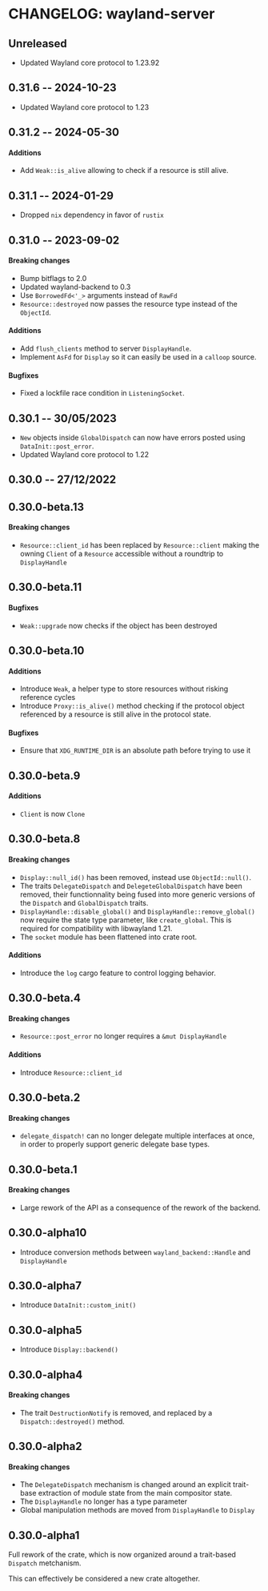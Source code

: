 # CHANGELOG: wayland-server

## Unreleased

- Updated Wayland core protocol to 1.23.92

## 0.31.6 -- 2024-10-23

- Updated Wayland core protocol to 1.23

## 0.31.2 -- 2024-05-30

#### Additions

- Add `Weak::is_alive` allowing to check if a resource is still alive.

## 0.31.1 -- 2024-01-29

- Dropped `nix` dependency in favor of `rustix`

## 0.31.0 -- 2023-09-02

#### Breaking changes

- Bump bitflags to 2.0
- Updated wayland-backend to 0.3
- Use `BorrowedFd<'_>` arguments instead of `RawFd`
- `Resource::destroyed` now passes the resource type instead of the `ObjectId`.

#### Additions

- Add `flush_clients` method to server `DisplayHandle`.
- Implement `AsFd` for `Display` so it can easily be used in a `calloop` source.

#### Bugfixes

- Fixed a lockfile race condition in `ListeningSocket`.

## 0.30.1 -- 30/05/2023

- `New` objects inside `GlobalDispatch` can now have errors posted using `DataInit::post_error`.
- Updated Wayland core protocol to 1.22

## 0.30.0 -- 27/12/2022

## 0.30.0-beta.13

#### Breaking changes

- `Resource::client_id` has been replaced by `Resource::client` making the owning `Client`
   of a `Resource` accessible without a roundtrip to `DisplayHandle`

## 0.30.0-beta.11

#### Bugfixes

- `Weak::upgrade` now checks if the object has been destroyed

## 0.30.0-beta.10

#### Additions

- Introduce `Weak`, a helper type to store resources without risking reference cycles
- Introduce `Proxy::is_alive()` method checking if the protocol object referenced by a resource is still
  alive in the protocol state.

#### Bugfixes

- Ensure that `XDG_RUNTIME_DIR` is an absolute path before trying to use it

## 0.30.0-beta.9

#### Additions

- `Client` is now `Clone`

## 0.30.0-beta.8

#### Breaking changes

- `Display::null_id()` has been removed, instead use `ObjectId::null()`.
- The traits `DelegateDispatch` and `DelegeteGlobalDispatch` have been removed, their functionnality being
  fused into more generic versions of the `Dispatch` and `GlobalDispatch` traits.
- `DisplayHandle::disable_global()` and `DisplayHandle::remove_global()` now require the state type parameter,
  like `create_global`. This is required for compatibility with libwayland 1.21.
- The `socket` module has been flattened into crate root.

#### Additions

- Introduce the `log` cargo feature to control logging behavior.

## 0.30.0-beta.4

#### Breaking changes

- `Resource::post_error` no longer requires a `&mut DisplayHandle`

#### Additions

- Introduce `Resource::client_id`

## 0.30.0-beta.2

#### Breaking changes

- `delegate_dispatch!` can no longer delegate multiple interfaces at once, in order to properly support
  generic delegate base types.

## 0.30.0-beta.1

#### Breaking changes

- Large rework of the API as a consequence of the rework of the backend.

## 0.30.0-alpha10

- Introduce conversion methods between `wayland_backend::Handle` and `DisplayHandle`

## 0.30.0-alpha7

- Introduce `DataInit::custom_init()`

## 0.30.0-alpha5

- Introduce `Display::backend()`

## 0.30.0-alpha4

#### Breaking changes

- The trait `DestructionNotify` is removed, and replaced by a `Dispatch::destroyed()` method.

## 0.30.0-alpha2

#### Breaking changes

- The `DelegateDispatch` mechanism is changed around an explicit trait-base extraction of module
  state from the main compositor state.
- The `DisplayHandle` no longer has a type parameter
- Global manipulation methods are moved from `DisplayHandle` to `Display`

## 0.30.0-alpha1

Full rework of the crate, which is now organized around a trait-based `Dispatch` metchanism.

This can effectively be considered a new crate altogether.
